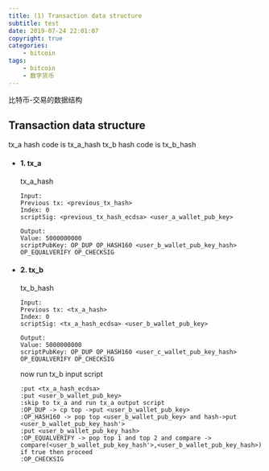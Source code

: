 ```yaml
---
title: (1) Transaction data structure
subtitle: test
date: 2019-07-24 22:01:07
copyright: true
categories:
    - bitcoin
tags:
    - bitcoin
    - 数字货币
---
```

比特币-交易的数据结构

<!-- more -->

## **Transaction data structure**


tx_a hash code is tx_a_hash 
tx_b hash code is tx_b_hash 

+ #### 1. tx_a  

    tx_a_hash 
    ```shell
    Input:
    Previous tx: <previous_tx_hash>
    Index: 0
    scriptSig: <previous_tx_hash_ecdsa> <user_a_wallet_pub_key>

    Output:
    Value: 5000000000
    scriptPubKey: OP_DUP OP_HASH160 <user_b_wallet_pub_key_hash> OP_EQUALVERIFY OP_CHECKSIG
    ```

+ #### 2. tx_b  

    tx_b_hash 
    ```shell
    Input:
    Previous tx: <tx_a_hash>
    Index: 0
    scriptSig: <tx_a_hash_ecdsa> <user_b_wallet_pub_key>

    Output:
    Value: 5000000000
    scriptPubKey: OP_DUP OP_HASH160 <user_c_wallet_pub_key_hash> OP_EQUALVERIFY OP_CHECKSIG
    ```

    now run tx_b input script 
    ```st
    :put <tx_a_hash_ecdsa>
    :put <user_b_wallet_pub_key>
    :skip to tx_a and run tx_a output script
    :OP_DUP -> cp top ->put <user_b_wallet_pub_key>
    :OP_HASH160 -> pop top <user_b_wallet_pub_key> and hash->put <user_b_wallet_pub_key_hash'>
    :put <user_b_wallet_pub_key_hash>
    :OP_EQUALVERIFY -> pop top 1 and top 2 and compare -> compare(<user_b_wallet_pub_key_hash'>,<user_b_wallet_pub_key_hash>) if true then proceed
    :OP_CHECKSIG
    ```
